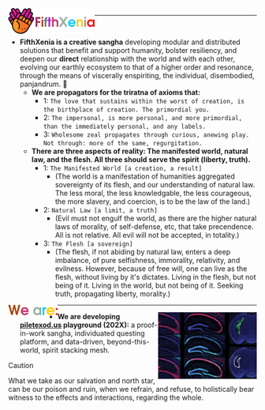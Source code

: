 <img align="left" width="175" src=".images/fifthXeniaColoredTextWithLogo.svg">

--------

<br>

- **FifthXenia is a creative sangha** developing modular and distributed solutions that benefit and support humanity, bolster resiliency, and deepen our **direct** relationship with the world and with each other, evolving our earthly ecosystem to that of a higher order and resonance, through the means of viscerally enspiriting, the individual, disembodied, panjandrum. 🏇
  - **We are propagators for the triratna of axioms that:**
    - 1: `The love that sustains within the worst of creation, is the birthplace of creation. The primordial you.`
    - 2: `The impersonal, is more personal, and more primordial, than the immediately personal, and any labels.`
    - 3: `Wholesome zeal propagates through curious, anewing play. Not through: more of the same, regurgitation.`
  - **There are three aspects of reality: The manifested world, natural law, and the flesh. All three should serve the spirit (liberty, truth).**
    - 1: `The Manifested World [a creation, a result]`
      - (The world is a manifestation of humanities aggregated sovereignty of its flesh, and our understanding of natural law. The less moral, the less knowledgable, the less courageous, the more slavery, and coercion, is to be the law of the land.)
    - 2: `Natural Law [a limit, a truth]`
      - (Evil must not engulf the world, as there are the higher natural laws of morality, of self-defense, etc, that take precendence. All is not relative. All evil will not be accepted, in totality.)
    - 3: `The Flesh [a sovereign]`
      - (The flesh, if not abiding by natural law, enters a deep imbalance, of pure selfishness, immorality, relativity, and evilness. However, because of free will, one can live as the flesh, without living by it's dictates. Living in the flesh, but not being of it. Living in the world, but not being of it.  Seeking truth, propagating liberty, morality.)
   
<img align="left" width="100" src=".images/weAreLower.svg">

----------------

<img align="right" width="200" src=".images/mesh-400x.jpg">


- **We are developing [piletexod.us](https://www.piletexod.us) playground (202X):** a proof-in-work sangha, individuated questing platform, and data-driven, beyond-this-world, spirit stacking mesh.

> [!CAUTION]
> What we take as our salvation and north star, can be our poison and ruin, when we refrain, and refuse, to holistically bear witness to the effects and interactions, regarding the whole.
